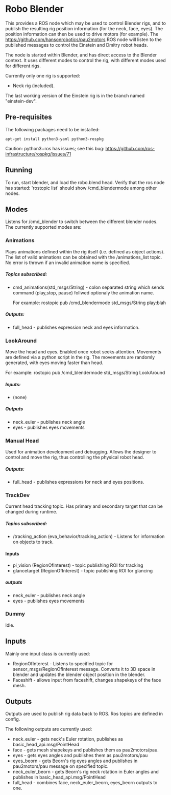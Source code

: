 # Robo Blender

This provides a ROS node which may be used to control Blender rigs,
and to publish the resulting rig position information (for the neck,
face, eyes).  The position information can then be used to drive motors
(for example).  The https://github.com/hansonrobotics/pau2motors ROS
node will listen to the published messages to control the Einstein
and Dmitry robot heads.

The node is started within Blender, and has direct access to the
Blender context.  It uses different modes to control the rig, with
different modes used for different rigs.

Currently only one rig is supported:
  * Neck rig (included).

The last working version of the Einstein rig is in the branch named
"einstein-dev".

## Pre-requisites
The following packages need to be installed:

    apt-get install python3-yaml python3-rospkg

Caution: python3+ros has issues; see this bug: 
https://github.com/ros-infrastructure/rospkg/issues/71


## Running
To run, start blender, and load the robo.blend head.  Verify that the
ros node has started:  'rostopic list' should show /cmd_blendermode
among other nodes.

## Modes

Listens for /cmd_blender to switch between the different blender nodes.
The currently supported modes are:

### Animations
Plays animations defined within the rig itself (i.e. defined as object
actions).  The list of valid animations can be obtained with the
/animations_list topic.
No error is thrown if an invalid animation name is specified.

##### Topics subscribed:
  * cmd_animations(std_msgs/String) - colon separated string which
    sends command (play,stop, pause) follwed optionaly the animation name.

    For example:
    rostopic pub /cmd_blendermode std_msgs/String play:blah

##### Outputs:
  * full_head - publishes expression neck and eyes information.

### LookAround
Move the head and eyes. Enabled once robot seeks attention. Movements
are defined via a python script in the rig.  The movements are randomly
generated, with eyes moving faster than head.

For example:
   rostopic pub /cmd_blendermode std_msgs/String LookAround

##### Inputs:
  * (none)

##### Outputs
  * neck_euler - publishes neck angle
  * eyes - publishes eyes movements

### Manual Head
Used for animation development and debugging. Allows the designer
to control and move the rig, thus controlling the physical robot head.

##### Outputs:
  * full_head  - publishes expressions for neck and eyes positions.


### TrackDev
Current head tracking topic. Has primary and secondary target that
can be changed during runtime.

##### Topics subscribed:
  * /tracking_action (eva_behavior/tracking_action) - Listens for
    information on objects to track.


#### Inputs
  * pi_vision (RegionOfInterest) - topic publishing ROI  for tracking
  * glancetarget (RegionOfInterest) - topic publishing ROI for glancing

##### outputs
  * neck_euler - publishes neck angle
  * eyes - publishes eyes movements


### Dummy
Idle.

## Inputs
Mainly one input class is currently used:
  * RegionOfInterest - Listens to specified topic for
    sensor_msgs/RegionOfInterest message. Converts it to 3D space
    in blender and updates the blender object position in the blender.
  * Faceshift - allows input from faceshift, changes shapekeys
    of the face mesh.

## Outputs
Outputs are used to publish rig data back to ROS.  Ros topics are
defined in config.

The following outputs are currently used:
  * neck_euler - gets neck's Euler rotation, publishes as
    basic_head_api.msg/PointHead
  * face - gets mesh shapekeys and publishes them as pau2motors/pau.
  * eyes - gets eyes angles and publishes them as pau2motors/pau
  * eyes_beorn - gets Beorn's rig eyes angles and publishes in
    pau2motors/pau message on specified topic.
  * neck_euler_beorn  - gets Beorn's rig neck rotation in Euler angles
    and publishes in basic_head_api.msg/PointHead
  * full_head - combines face, neck_euler_beorn, eyes_beorn outputs to one.

